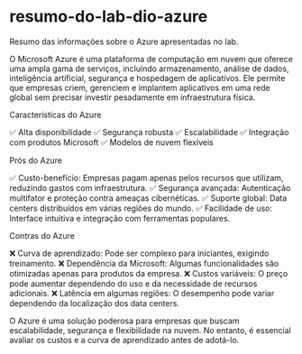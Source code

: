 # resumo-do-lab-dio-azure
Resumo das informações sobre o Azure apresentadas no lab.

O Microsoft Azure é uma plataforma de computação em nuvem que oferece uma ampla gama de serviços, incluindo armazenamento, análise de dados, inteligência artificial, 
segurança e hospedagem de aplicativos. 
Ele permite que empresas criem, gerenciem e implantem aplicativos em uma rede global sem precisar investir pesadamente em infraestrutura física.

Características do Azure

✅ Alta disponibilidade
✅ Segurança robusta
✅ Escalabilidade
✅ Integração com produtos Microsoft
✅ Modelos de nuvem flexíveis

Prós do Azure

✅ Custo-benefício: Empresas pagam apenas pelos recursos que utilizam, reduzindo gastos com infraestrutura. 
✅ Segurança avançada: Autenticação multifator e proteção contra ameaças cibernéticas. 
✅ Suporte global: Data centers distribuídos em várias regiões do mundo. 
✅ Facilidade de uso: Interface intuitiva e integração com ferramentas populares.

Contras do Azure

❌ Curva de aprendizado: Pode ser complexo para iniciantes, exigindo treinamento. 
❌ Dependência da Microsoft: Algumas funcionalidades são otimizadas apenas para produtos da empresa. 
❌ Custos variáveis: O preço pode aumentar dependendo do uso e da necessidade de recursos adicionais. 
❌ Latência em algumas regiões: O desempenho pode variar dependendo da localização dos data centers.

O Azure é uma solução poderosa para empresas que buscam escalabilidade, segurança e flexibilidade na nuvem.
No entanto, é essencial avaliar os custos e a curva de aprendizado antes de adotá-lo.
